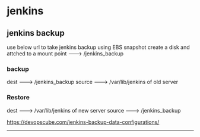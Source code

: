 # jenkins

## jenkins backup
use below url to take jenkins backup
using EBS snapshot create a disk and attched to a mount point ---> /jenkins_backup
### backup
dest ---> /jenkins_backup
source ---> /var/lib/jenkins of old server

### Restore
 dest ---> /var/lib/jenkins of new server
 source ---> /jenkins_backup

https://devopscube.com/jenkins-backup-data-configurations/


---------------------------------------------
